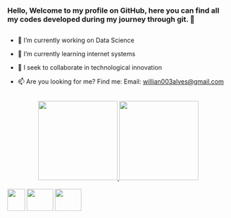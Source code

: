### Hello, Welcome to my profile on GitHub, here you can find all my codes developed during my journey through git. 👋
  ##
- 🔭 I’m currently working on Data Science
- 🌱 I’m currently learning internet systems
- 👯 I seek to collaborate in technological innovation

- 📫 Are you looking for me? Find me: Email: willian003alves@gmail.com
 ##
 
<div align="center">
  <a href="https://github.com/WilliamAlves9">
  <img height="180em" src="https://github-readme-stats.vercel.app/api?username=WilliamAlves9&show_icons=true&theme=radical&include_all_commits=true&count_private=true"/> 
  <img height="180em" src="https://github-readme-stats.vercel.app/api/top-langs/?username=WilliamAlves9&layout=compact&langs_count=7&theme=radical"/>
</div>


<div style="display: inline-block"><br>
  <img align="center" height="50" width="40" src="https://cdn.jsdelivr.net/gh/devicons/devicon/icons/python/python-original.svg"/>
  <img align="center" height="50" width="60" src="https://upload.wikimedia.org/wikipedia/commons/0/05/Scikit_learn_logo_small.svg"/>
  <img align="center" height="50" width="60" src="https://cdn.jsdelivr.net/gh/devicons/devicon/icons/pandas/pandas-original.svg"/>
</div>

   ##
<!--[Snake animation](https://github.com/WilliamAlves9/WilliamAlves9/blob/output/github-contribution-grid-snake.svg)-->
